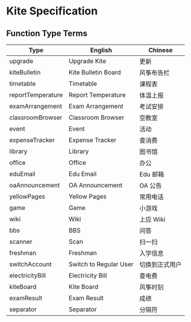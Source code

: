 # Kite Specification

## Function Type Terms

| Type              | English                | Chinese |
|-------------------|------------------------|---------|
| upgrade           | Upgrade Kite           | 更新      |
| kiteBulletin      | Kite Bulletin Board    | 风筝布告栏   |
| timetable         | Timetable              | 课程表     |
| reportTemperature | Report Temperature     | 体温上报    |
| examArrangement   | Exam Arrangement       | 考试安排    |
| classroomBrowser  | Classroom Browser      | 空教室     |
| event             | Event                  | 活动      |
| expenseTracker    | Expense Tracker        | 查消费     |
| library           | Library                | 图书馆     |
| office            | Office                 | 办公      |
| eduEmail          | Edu Email              | Edu 邮箱  |
| oaAnnouncement    | OA Announcement        | OA 公告   |
| yellowPages       | Yellow Pages           | 常用电话    |
| game              | Game                   | 小游戏     |
| wiki              | Wiki                   | 上应 Wiki |
| bbs               | BBS                    | 问答      |
| scanner           | Scan                   | 扫一扫     |
| freshman          | Freshman               | 入学信息    |
| switchAccount     | Switch to Regular User | 切换到正式用户 |
| electricityBill   | Electricity Bill       | 查电费     |
| kiteBoard         | Kite Board             | 风筝时刻    |
| examResult        | Exam Result            | 成绩      |
| separator         | Separator              | 分隔符     |
